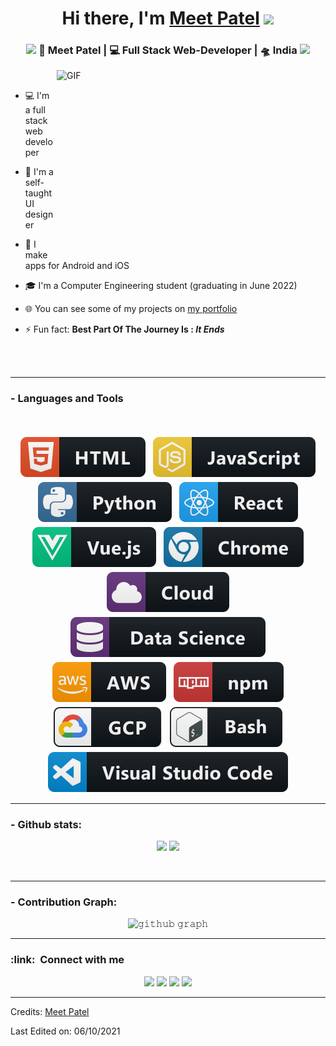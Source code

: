 
<div align="center">
   <h1>Hi there, I'm <a href="https://meet191100.github.io/meetportfolio/">Meet Patel</a> <img src="https://media.giphy.com/media/hvRJCLFzcasrR4ia7z/giphy.gif" width="25px"> </h1>
</div>  
<div align="center">
<h3><img src="https://media.giphy.com/media/WUlplcMpOCEmTGBtBW/giphy.gif" width="30"> 🙎 Meet Patel | 💻 Full Stack Web-Developer | 🛸 India  <img src="https://media.giphy.com/media/WUlplcMpOCEmTGBtBW/giphy.gif" width="30"></h3>
</div>
 <a target="_blank">
  <img align="right" height="300" width="430" alt="GIF" src="https://media.giphy.com/media/dWesBcTLavkZuG35MI/giphy.gif">
</a><br>
   
* 💻 I'm a full stack web developer
   
* 🎨 I'm a self-taught UI designer
   
* 📱 I make apps for Android and iOS
   
* 🎓 I'm a Computer Engineering student (graduating in June 2022)
   
* 🌐 You can see some of my projects on [my portfolio](https://meet191100.github.io/meetportfolio/)
   
* ⚡ Fun fact: **Best Part Of The Journey Is : *It Ends***
   
<br><br>
   
-----
<h3 align="left"> - Languages and Tools</h4><br>

<p align="center">
  <img src="https://raw.githubusercontent.com/8bithemant/8bithemant/master/svg/dev/languages/html.svg" alt="html" style="vertical-align:top; margin:4px">    
  <img src="https://raw.githubusercontent.com/8bithemant/8bithemant/master/svg/dev/languages/js.svg" alt="js" style="vertical-align:top; margin:4px">
  <img src="https://raw.githubusercontent.com/8bithemant/8bithemant/master/svg/dev/languages/python.svg" alt="python" style="vertical-align:top; margin:4px">
  <img src="https://raw.githubusercontent.com/8bithemant/8bithemant/master/svg/dev/frameworks/react.svg" alt="react" style="vertical-align:top; margin:4px">
  <img src="https://raw.githubusercontent.com/8bithemant/8bithemant/master/svg/dev/frameworks/vue.svg" alt="vue" style="vertical-align:top; margin:4px">
  <img src="https://raw.githubusercontent.com/8bithemant/8bithemant/master/svg/dev/misc/chrome.svg" alt="chrome" style="vertical-align:top; margin:4px">
  <img src="https://raw.githubusercontent.com/8bithemant/8bithemant/master/svg/dev/misc/cloud.svg" alt="cloud" style="vertical-align:top; margin:4px">
  <img src="https://raw.githubusercontent.com/8bithemant/8bithemant/master/svg/dev/misc/datascience.svg" alt="datascience" style="vertical-align:top; margin:4px">
  <img src="https://raw.githubusercontent.com/8bithemant/8bithemant/master/svg/dev/services/aws.svg" alt="aws" style="vertical-align:top; margin:4px">
  <img src="https://raw.githubusercontent.com/8bithemant/8bithemant/master/svg/dev/services/npm.svg" alt="npm" style="vertical-align:top; margin:4px">
  <img src="https://raw.githubusercontent.com/8bithemant/8bithemant/master/svg/dev/services/gcp.svg" alt="gcp" style="vertical-align:top; margin:4px">
  <img src="https://raw.githubusercontent.com/8bithemant/8bithemant/master/svg/dev/tools/bash.svg" alt="bash" style="vertical-align:top; margin:4px">
  <img src="https://raw.githubusercontent.com/8bithemant/8bithemant/master/svg/dev/tools/visualstudio_code.svg" alt="vscode" style="vertical-align:top; margin:4px">
</p>
   
-----
<div align="center">
<h3 align="left">- Github stats:</h3> 

[![](https://github-readme-stats.vercel.app/api?username=Meet191100&show_icons=true&theme=tokyonight&hide_border=true&locale=en)](https://github.com/Elanza-48)
[![](https://github-readme-streak-stats.herokuapp.com/?user=Meet191100&theme=material-palenight)](https://github.com/Elanza-48)
</div> 
<br />

-----
<div align="center">
<h3 align="left">- Contribution Graph:</h3> 
   
![𝚐𝚒𝚝𝚑𝚞𝚋 𝚐𝚛𝚊𝚙𝚑](https://activity-graph.herokuapp.com/graph?username=Meet191100&theme=gruvbox&hide_border=true&area=true)
</div>
   
-----
<h3 align="left">
:link: &nbsp;Connect with me</h3>

<p align="center">
<a href="https://meet191100.github.io/meetportfolio/"><img src="https://img.shields.io/badge/-meetpatel.me-3423A6?style=for-the-badge&logo=Google-Chrome&logoColor=white"/></a>
<a href="https://www.linkedin.com/in/meet-patel-b705781a2/"><img src="https://img.shields.io/badge/-meet%20Patel-0077B5?style=for-the-badge&logo=Linkedin&logoColor=white"/></a>
<a href="mailto:meet19jeet21@gmail.com"><img src="https://img.shields.io/badge/-meet19jeet21@gmail.com-D14836?style=for-the-badge&logo=Gmail&logoColor=white"/></a>
<a href="https://www.instagram.com/m_e_e_t.19/"><img src="https://img.shields.io/badge/-meetpatel.me-E4405F?style=for-the-badge&logo=Instagram&logoColor=white"/></a>
</p>

-----

Credits: [Meet Patel](https://github.com/Meet191100)

Last Edited on: 06/10/2021
